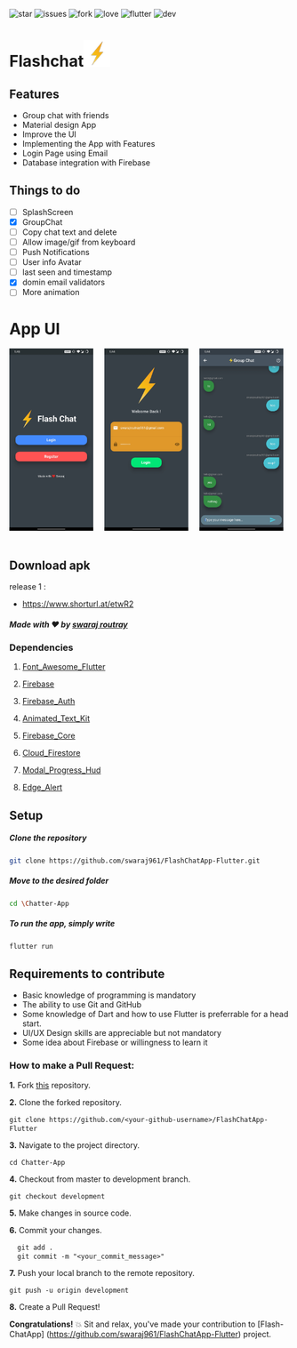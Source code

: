 ![star](https://img.shields.io/github/stars/swaraj961/FlashChatApp-Flutter) ![issues](https://img.shields.io/github/issues/swaraj961/FlashChatApp-Flutter) ![fork](https://img.shields.io/github/forks/swaraj961/FlashChatApp-Flutter) ![love](https://img.shields.io/badge/open%20%20source-%E2%9D%A4-red) ![flutter](https://img.shields.io/badge/Flutter-Framework-blue) ![dev](https://img.shields.io/badge/developed%20by%20-swaraj%20routray-green)

# Flashchat![Icon](https://github.com/swaraj961/FlashChatApp-Flutter/blob/master/images/ic_launcher.png)



## Features
* Group chat with friends 
* Material design App
* Improve the UI
* Implementing the App with Features
* Login Page using Email
* Database integration with  Firebase

## Things to do
- [ ] SplashScreen 
- [x] GroupChat
- [ ] Copy chat text and delete
- [ ] Allow image/gif from keyboard
- [ ] Push Notifications
- [ ] User info Avatar
- [ ] last seen and timestamp
- [x] domin email validators 
- [ ] More animation 

# App UI 
<!-- ![Finished App](https://github.com/swaraj961/FlashChatApp-Flutter/blob/master/images/flash.gif) -->
<img src="https://github.com/swaraj961/FlashChatApp-Flutter/blob/master/images/ss2.jpg" width="30%">&nbsp;&nbsp;&nbsp;&nbsp;&nbsp;<img src="https://github.com/swaraj961/FlashChatApp-Flutter/blob/master/images/ss1.jpg" width="30%">&nbsp;&nbsp;&nbsp;&nbsp;&nbsp;<img src="https://github.com/swaraj961/FlashChatApp-Flutter/blob/master/images/ss5.jpg" width="30%">&nbsp;&nbsp;&nbsp;&nbsp;&nbsp;

## Download apk 
release 1 :
- https://www.shorturl.at/etwR2


##### Made with ♥ by <a href="https://github.com/Swaraj961">swaraj routray</a>

### Dependencies

1. [Font_Awesome_Flutter](https://pub.dev/packages/font_awesome_flutter)

1. [Firebase](https://pub.dev/packages/firebase)

1. [Firebase_Auth](https://pub.dev/packages/firebase_auth)

1. [Animated_Text_Kit](https://pub.dev/packages/animated_text_kit)

1. [Firebase_Core](https://pub.dev/packages/firebase_core)

1. [Cloud_Firestore](https://pub.dev/packages/cloud_firestore)

1. [Modal_Progress_Hud](https://pub.dev/packages/modal_progress_hud)

1. [Edge_Alert](https://pub.dev/packages/edge_alert)

## Setup

  ##### Clone the repository
```bash
git clone https://github.com/swaraj961/FlashChatApp-Flutter.git
```
  ##### Move to the desired folder
```bash
cd \Chatter-App
```

  ##### To run the app, simply write
```bash
flutter run
```

## Requirements to contribute

- Basic knowledge of programming is mandatory
- The ability to use Git and GitHub
- Some knowledge of Dart and how to use Flutter is preferrable for a head start.
- UI/UX Design skills are appreciable but not mandatory
- Some idea about Firebase or willingness to learn it

### How to make a Pull Request:

**1.** Fork [this](https://github.com/swaraj961/FlashChatApp-Flutter) repository.

**2.** Clone the forked repository.

```terminal
git clone https://github.com/<your-github-username>/FlashChatApp-Flutter
```

**3.** Navigate to the project directory.

```terminal
cd Chatter-App
```

**4.** Checkout from master to development branch.

```terminal
git checkout development
```
**5.** Make changes in source code.

**6.** Commit your changes.

```terminal
  git add .
  git commit -m "<your_commit_message>"
```

**7.** Push your local branch to the remote repository.

```terminal
git push -u origin development
```

**8.** Create a Pull Request!

**Congratulations!**  :boom: Sit and relax, you've made your contribution to [Flash-ChatApp]  (https://github.com/swaraj961/FlashChatApp-Flutter) project.


